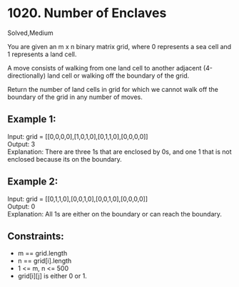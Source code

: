 # 1020. Number of Enclaves
Solved,Medium

You are given an m x n binary matrix grid, where 0 represents a sea cell and 1 represents a land cell.  

A move consists of walking from one land cell to another adjacent (4-directionally) land cell or walking off the boundary of the grid.  

Return the number of land cells in grid for which we cannot walk off the boundary of the grid in any number of moves.  

 

Example 1:
---
Input: grid = [[0,0,0,0],[1,0,1,0],[0,1,1,0],[0,0,0,0]]  
Output: 3   
Explanation: There are three 1s that are enclosed by 0s, and one 1 that is not enclosed because its on the boundary.  

Example 2:
---
Input: grid = [[0,1,1,0],[0,0,1,0],[0,0,1,0],[0,0,0,0]]  
Output: 0  
Explanation: All 1s are either on the boundary or can reach the boundary.  
 

Constraints:
---
* m == grid.length
* n == grid[i].length
* 1 <= m, n <= 500
* grid[i][j] is either 0 or 1.
 
